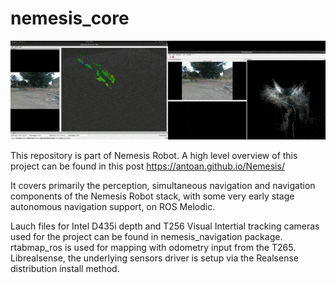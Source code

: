 # nemesis_core

![Mapping Session](/docs/images/nemesis_mapping.gif)

This repository is part of Nemesis Robot. A high level overview of this project can be found in this post https://antoan.github.io/Nemesis/

It covers primarily the perception, simultaneous navigation and navigation components of the Nemesis Robot stack, with some very early  stage autonomous navigation support, on ROS Melodic. 

Lauch files for Intel D435i depth and T256 Visual Intertial tracking cameras used for the project can be found in nemesis_navigation package. rtabmap_ros is used for mapping with odometry input from the T265. Librealsense, the underlying sensors driver is setup via the Realsense distribution install method.




